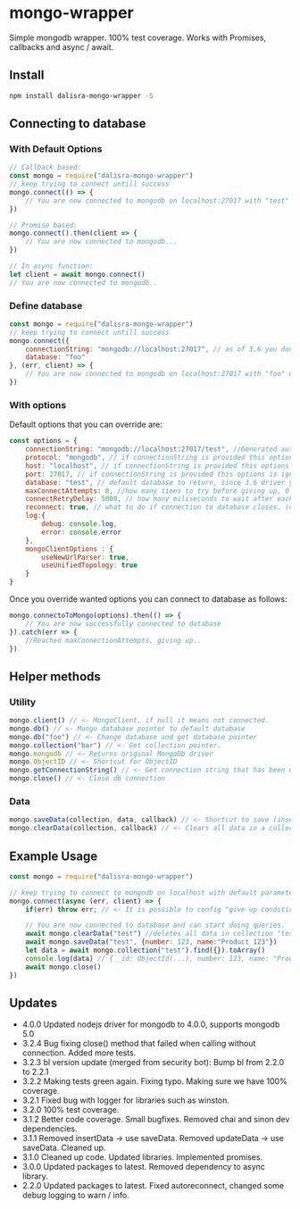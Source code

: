 # mongo-wrapper
Simple mongodb wrapper.
100% test coverage.
Works with Promises, callbacks and async / await.

## Install

```bash
npm install dalisra-mongo-wrapper -S
```

## Connecting to database

### With Default Options

```javascript
// Callback based:
const mongo = require("dalisra-mongo-wrapper")
// keep trying to connect untill success
mongo.connect(() => {
    // You are now connected to mongodb on localhost:27017 with "test" database as default
})

// Promise based:
mongo.connect().then(client => {
    // You are now connected to mongodb...
})

// In async function:
let client = await mongo.connect()
// You are now connected to mongodb..
```

### Define database

```javascript
const mongo = require("dalisra-mongo-wrapper")
// keep trying to connect untill success
mongo.connect({
    connectionString: "mongodb://localhost:27017", // as of 3.6 you dont need to provide database in connection string
    database: "foo"
}, (err, client) => {
    // You are now connected to mongodb on localhost:27017 with "foo" database as default
})
```

### With options

Default options that you can override are:
```javascript
const options = {
    connectionString: "mongodb://localhost:27017/test", //Generated automatically if not specified.
    protocol: "mongodb", // if connectionString is provided this options is ignored
    host: "localhost", // if connectionString is provided this options is ignored
    port: 27017, // if connectionString is provided this options is ignored
    database: "test", // default database to return, since 3.6 driver you can change database
    maxConnectAttempts: 0, //how many times to try before giving up, 0 = never giveup.
    connectRetryDelay: 5000, // how many miliseconds to wait after each failed attempt to connect
    reconnect: true, // what to do if connection to database closes. (on "disconnect" event)
    log:{
        debug: console.log,
        error: console.error
    },
    mongoClientOptions : {
        useNewUrlParser: true,
        useUnifiedTopology: true
    }
}
```
Once you override wanted options you can connect to database as follows:

```javascript
mongo.connectoToMongo(options).then(() => {
    // You are now successfully connected to database
}).catch(err => {
    //Reached maxConnectionAttempts, giving up..
})
```

## Helper methods

### Utility
```javascript
mongo.client() // <- MongoClient, if null it means not connected.
mongo.db() // <- Mongo database pointer to default database
mongo.db("foo") // <- Change database and get database pointer
mongo.collection("bar") // <- Get collection pointer.
mongo.mongodb // <- Returns original MongoDb driver
mongo.ObjectID // <- Shortcut for ObjectID
mongo.getConnectionString() // <- Get connection string that has been used
mongo.close() // <- Close db connection
```

### Data
```javascript
mongo.saveData(collection, data, callback) // <- Shortcut to save (insert or update) data to database (uses bulkWrite for arrays of data)
mongo.clearData(collection, callback) // <- Clears all data in a collection
```

## Example Usage
```javascript
const mongo = require("dalisra-mongo-wrapper")

// keep trying to connect to mongodb on localhost with default parameters untill success
mongo.connect(async (err, client) => {
    if(err) throw err; // <- It is possible to config "give up conditions".

    // You are now connected to database and can start doing queries.
    await mongo.clearData("test") //deletes all data in collection "test".
    await mongo.saveData("test", {number: 123, name:"Product 123"})
    let data = await mongo.collection("test").find({}).toArray()
    console.log(data) // { _id: ObjectId(...), number: 123, name: "Product 123"}
    await mongo.close()
})
```

## Updates
* 4.0.0
    Updated nodejs driver for mongodb to 4.0.0, supports mongodb 5.0
* 3.2.4
    Bug fixing close() method that failed when calling without connection. Added more tests.
* 3.2.3
    bl version update (merged from security bot): Bump bl from 2.2.0 to 2.2.1
* 3.2.2
    Making tests green again. Fixing typo. Making sure we have 100% coverage.
* 3.2.1
    Fixed bug with logger for libraries such as winston.
* 3.2.0
    100% test coverage.
* 3.1.2
    Better code coverage.
    Small bugfixes.
    Removed chai and sinon dev dependencies.
* 3.1.1
    Removed insertData -> use saveData.
    Removed updateData -> use saveData.
    Cleaned up.
* 3.1.0
    Cleaned up code.
    Updated libraries.
    Implemented promises.
* 3.0.0
    Updated packages to latest. Removed dependency to async library.
* 2.2.0
    Updated packages to latest.
    Fixed autoreconnect, changed some debug logging to warn / info.
